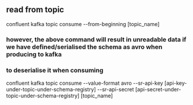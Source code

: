 ## read from topic
confluent kafka topic consume --from-beginning [topic_name]

### however, the above command will result in unreadable data if we have defined/serialised the schema as avro when producing to kafka
### to deserialise it when consuming
confluent kafka topic consume --value-format avro --sr-api-key [api-key-under-topic-under-schema-registry] --sr-api-secret [api-secret-under-topic-under-schema-registry] [topic_name]